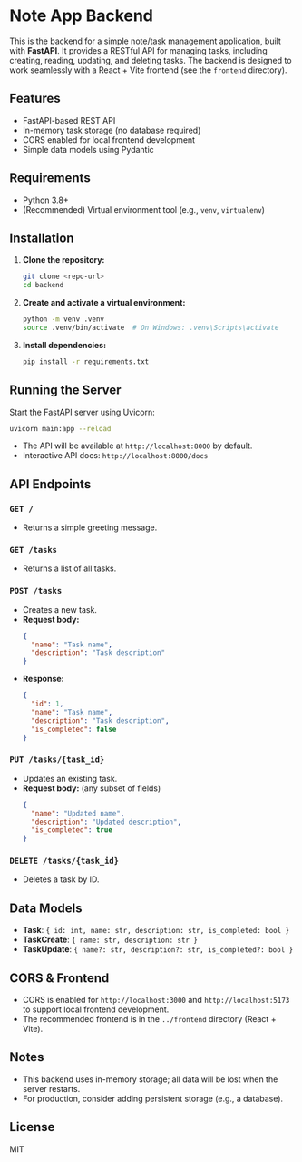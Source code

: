 # Note App Backend

This is the backend for a simple note/task management application, built with **FastAPI**. It provides a RESTful API for managing tasks, including creating, reading, updating, and deleting tasks. The backend is designed to work seamlessly with a React + Vite frontend (see the `frontend` directory).

## Features
- FastAPI-based REST API
- In-memory task storage (no database required)
- CORS enabled for local frontend development
- Simple data models using Pydantic

## Requirements
- Python 3.8+
- (Recommended) Virtual environment tool (e.g., `venv`, `virtualenv`)

## Installation
1. **Clone the repository:**
   ```bash
   git clone <repo-url>
   cd backend
   ```
2. **Create and activate a virtual environment:**
   ```bash
   python -m venv .venv
   source .venv/bin/activate  # On Windows: .venv\Scripts\activate
   ```
3. **Install dependencies:**
   ```bash
   pip install -r requirements.txt
   ```

## Running the Server
Start the FastAPI server using Uvicorn:
```bash
uvicorn main:app --reload
```
- The API will be available at `http://localhost:8000` by default.
- Interactive API docs: `http://localhost:8000/docs`

## API Endpoints

### `GET /`
- Returns a simple greeting message.

### `GET /tasks`
- Returns a list of all tasks.

### `POST /tasks`
- Creates a new task.
- **Request body:**
  ```json
  {
    "name": "Task name",
    "description": "Task description"
  }
  ```
- **Response:**
  ```json
  {
    "id": 1,
    "name": "Task name",
    "description": "Task description",
    "is_completed": false
  }
  ```

### `PUT /tasks/{task_id}`
- Updates an existing task.
- **Request body:** (any subset of fields)
  ```json
  {
    "name": "Updated name",
    "description": "Updated description",
    "is_completed": true
  }
  ```

### `DELETE /tasks/{task_id}`
- Deletes a task by ID.

## Data Models
- **Task**: `{ id: int, name: str, description: str, is_completed: bool }`
- **TaskCreate**: `{ name: str, description: str }`
- **TaskUpdate**: `{ name?: str, description?: str, is_completed?: bool }`

## CORS & Frontend
- CORS is enabled for `http://localhost:3000` and `http://localhost:5173` to support local frontend development.
- The recommended frontend is in the `../frontend` directory (React + Vite).

## Notes
- This backend uses in-memory storage; all data will be lost when the server restarts.
- For production, consider adding persistent storage (e.g., a database).

## License
MIT 